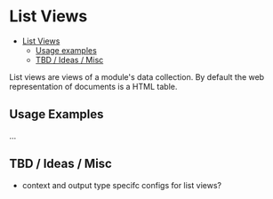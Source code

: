 # List Views

- [List Views](#list-views)
  - [Usage examples](#usage-examples)
  - [TBD / Ideas / Misc](#tbd--ideas--misc)

List views are views of a module's data collection. By default the web
representation of documents is a HTML table.

## Usage Examples

…

## TBD / Ideas / Misc

- context and output type specifc configs for list views?
